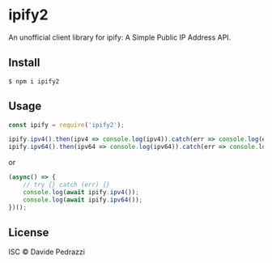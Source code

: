 # ipify2

An unofficial client library for ipify: A Simple Public IP Address API.

## Install

```
$ npm i ipify2
```

## Usage

```js
const ipify = require('ipify2');

ipify.ipv4().then(ipv4 => console.log(ipv4)).catch(err => console.log(err));
ipify.ipv64().then(ipv64 => console.log(ipv64)).catch(err => console.log(err));
```

or

```js
(async() => {
    // try {} catch (err) {}
    console.log(await ipify.ipv4());
    console.log(await ipify.ipv64());
})();
```

## License

ISC © Davide Pedrazzi
